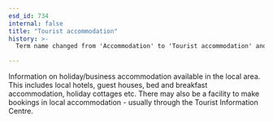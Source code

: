 ```yaml
---
esd_id: 734
internal: false
title: "Tourist accommodation"
history: >-
  Term name changed from 'Accommodation' to 'Tourist accommodation' and scope notes added in version 2.02. Term name changed from 'Tourist accommodation' to 'Tourism - accommodation - information' in version 3.00. Term name changed to 'Tourist accommodation' in version 4.00.

---
```


Information on holiday/business accommodation available in the local area.  This includes local hotels, guest houses, bed and breakfast accommodation, holiday cottages etc.  There may also be a facility to make bookings in local accommodation - usually through the Tourist Information Centre.

